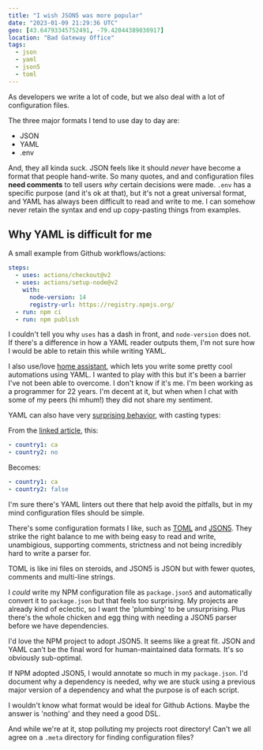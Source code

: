 ```yaml
---
title: "I wish JSON5 was more popular"
date: "2023-01-09 21:29:36 UTC"
geo: [43.64793345752491, -79.42044389030917]
location: "Bad Gateway Office"
tags:
  - json
  - yaml
  - json5
  - toml
---
```


As developers we write a lot of code, but we also deal with a lot of
configuration files.

The three major formats I tend to use day to day are:

* JSON
* YAML
* .env

And, they all kinda suck. JSON feels like it should
_never_ have become a format that people hand-write. So many quotes, and
and configuration files **need comments** to tell users *why* certain decisions
were made. `.env` has a specific purpose (and it's ok at that), but it's not a
great universal format, and YAML has always been difficult to read and write to me.
I can somehow never retain the syntax and end up copy-pasting things from examples.

## Why YAML is difficult for me

A small example from Github workflows/actions:

```yaml
steps:
  - uses: actions/checkout@v2
  - uses: actions/setup-node@v2
    with:
      node-version: 14
      registry-url: https://registry.npmjs.org/
  - run: npm ci
  - run: npm publish
```

I couldn't tell you  why `uses` has a dash in front, and `node-version` does
not. If there's a difference in how a YAML reader outputs them, I'm not sure
how I would be able to retain this while writing YAML.

I also use/love [home assistant][1], which lets you write some pretty cool
automations using YAML. I wanted to play with
this but it's been a barrier I've not been able to overcome. I don't know
if it's me. I'm been working as a programmer for 22 years. I'm decent at it,
but when when I chat with some of my peers (hi mhum!) they did not share my
sentiment.

YAML can also have very [surprising behavior][4], with casting types:

From the [linked article][4], this:

```yaml
- country1: ca
- country2: no
```

Becomes:

```yaml
- country1: ca
- country2: false
```

I'm sure there's YAML linters out there that help avoid the pitfalls, but in
my mind configuration files should be simple.

There's some configuration formats I like, such as [TOML][2] and [JSON5][3].
They strike the right balance to me with being easy to read and
write, unambigious, supporting comments, strictness and not being incredibly
hard to write a parser for.

TOML is like ini files on steroids, and JSON5 is JSON but with fewer quotes,
comments and multi-line strings.

I _could_ write my NPM configuration file as `package.json5` and automatically
convert it to `package.json` but that feels too surprising. My projects are
already kind of eclectic, so I want the 'plumbing' to be unsurprising. Plus
there's the whole chicken and egg thing with needing a JSON5 parser before we
have dependencies.

I'd love the NPM project to adopt JSON5. It seems like a great fit. JSON and
YAML can't be the final word for human-maintained data formats. It's so
obviously sub-optimal.

If NPM adopted JSON5, I would annotate so much in my `package.json`. I'd
document why a dependency is needed,  why we are stuck using a previous major
version of a dependency and what the purpose is of each script.

I wouldn't know what format would be ideal for Github Actions. Maybe the
answer is 'nothing' and they need a good DSL.

And while we're at it, stop polluting my projects root directory! Can't we
all agree on a `.meta` directory for finding configuration files?

[1]: https://www.home-assistant.io/
[2]: https://toml.io/en/
[3]: https://json5.org/
[4]: https://www.infoworld.com/article/3669238/7-yaml-gotchas-to-avoidand-how-to-avoid-them.html
